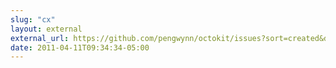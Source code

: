 ```yaml
---
slug: "cx"
layout: external
external_url: https://github.com/pengwynn/octokit/issues?sort=created&direction=desc&state=open
date: 2011-04-11T09:34:34-05:00
---
```

